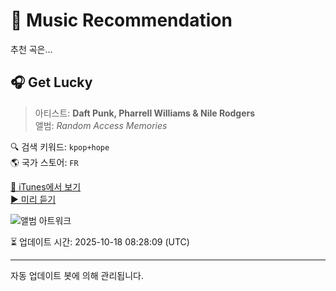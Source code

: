 
# 🎵 Music Recommendation

추천 곡은...

## 🎧 Get Lucky  
> 아티스트: **Daft Punk, Pharrell Williams & Nile Rodgers**  
> 앨범: _Random Access Memories_  

🔍 검색 키워드: `kpop+hope`  
🌎 국가 스토어: `FR`

[🔗 iTunes에서 보기](https://music.apple.com/fr/album/get-lucky/617154241?i=617154366&uo=4)  
[▶️ 미리 듣기](https://audio-ssl.itunes.apple.com/itunes-assets/AudioPreview126/v4/d4/d3/1e/d4d31eb4-7405-b806-8346-3c52ad5b4cf4/mzaf_8095545455942962509.plus.aac.p.m4a)

![앨범 아트워크](https://is1-ssl.mzstatic.com/image/thumb/Music115/v4/e8/43/5f/e8435ffa-b6b9-b171-40ab-4ff3959ab661/886443919266.jpg/100x100bb.jpg)

⏳ 업데이트 시간: 2025-10-18 08:28:09 (UTC)

---
자동 업데이트 봇에 의해 관리됩니다.
